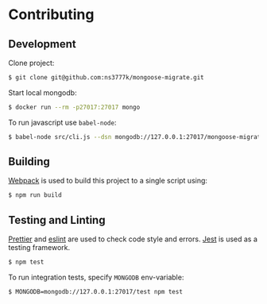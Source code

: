 # Contributing

## Development

Clone project:

```bash
$ git clone git@github.com:ns3777k/mongoose-migrate.git
```

Start local mongodb:
 
```bash
$ docker run --rm -p27017:27017 mongo
```

To run javascript use `babel-node`: 

```bash
$ babel-node src/cli.js --dsn mongodb://127.0.0.1:27017/mongoose-migration create testing-migration
```

## Building

[Webpack](https://webpack.js.org/) is used to build this project to a single script using:

```bash
$ npm run build
```

## Testing and Linting

[Prettier](https://prettier.io/) and [eslint](https://eslint.org/) are used to check code style and errors.
[Jest](https://jestjs.io/) is used as a testing framework.

```bash
$ npm test
```

To run integration tests, specify `MONGODB` env-variable:

```bash
$ MONGODB=mongodb://127.0.0.1:27017/test npm test
```
